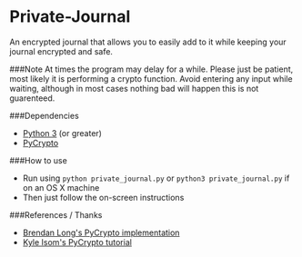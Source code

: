 Private-Journal
===============

An encrypted journal that allows you to easily add to it while keeping your journal encrypted and safe.

###Note
At times the program may delay for a while. Please just be patient, most likely it is performing a crypto function. Avoid entering any input while waiting,
although in most cases nothing bad will happen this is not guarenteed.

###Dependencies
* [Python 3](https://www.python.org/) (or greater)
* [PyCrypto](https://www.dlitz.net/software/pycrypto/)

###How to use
* Run using `python private_journal.py` or `python3 private_journal.py` if on an OS X machine
* Then just follow the on-screen instructions

###References / Thanks
* [Brendan Long's PyCrypto implementation](https://bitbucket.org/brendanlong/python-encryption)
* [Kyle Isom's PyCrypto tutorial](http://kyleisom.net/downloads/crypto_intro.pdf)
